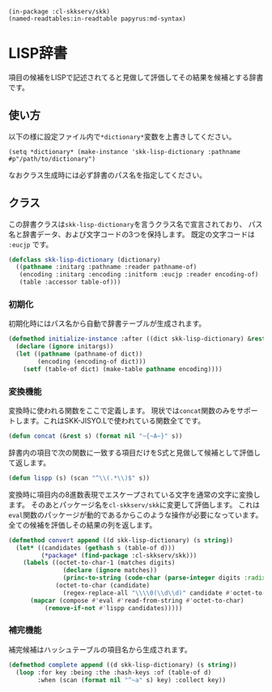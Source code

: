     (in-package :cl-skkserv/skk)
    (named-readtables:in-readtable papyrus:md-syntax)

# LISP辞書

<!--
Copyright (C) 2017 TANIGUCHI Masaya

This program is free software; you can redistribute it and/or modify
it under the terms of the GNU General Public License as published by
the Free Software Foundation; either version 3 of the License, or
(at your option) any later version.

This program is distributed in the hope that it will be useful,
but WITHOUT ANY WARRANTY; without even the implied warranty of
MERCHANTABILITY or FITNESS FOR A PARTICULAR PURPOSE.  See the
GNU General Public License for more details.

You should have received a copy of the GNU General Public License
along with this program; if not, write to the Free Software Foundation,
Inc., 51 Franklin Street, Fifth Floor, Boston, MA 02110-1301  USA
-->

項目の候補をLISPで記述されてると見做して評価してその結果を候補とする辞書です。

## 使い方

以下の様に設定ファイル内で`*dictionary*`変数を上書きしてください。

    (setq *dictionary* (make-instance 'skk-lisp-dictionary :pathname #p"/path/to/dictionary")

なおクラス生成時には必ず辞書のパス名を指定してください。


## クラス

この辞書クラスは`skk-lisp-dictionary`を言うクラス名で宣言されており、
パス名と辞書データ、および文字コードの3つを保持します。
既定の文字コードは `:eucjp` です。

```lisp
(defclass skk-lisp-dictionary (dictionary)
  ((pathname :initarg :pathname :reader pathname-of)
   (encoding :initarg :encoding :initform :eucjp :reader encoding-of)
   (table :accessor table-of)))
```

### 初期化

初期化時にはパス名から自動で辞書テーブルが生成されます。

```lisp
(defmethod initialize-instance :after ((dict skk-lisp-dictionary) &rest initargs)
  (declare (ignore initargs))
  (let ((pathname (pathname-of dict))
        (encoding (encoding-of dict)))
    (setf (table-of dict) (make-table pathname encoding))))
```

### 変換機能

変換時に使われる関数をここで定義します。
現状では`concat`関数のみをサポートします。これはSKK-JISYO.Lで使われている関数全てです。

```lisp
(defun concat (&rest s) (format nil "~{~A~}" s))

```

辞書内の項目で次の関数に一致する項目だけをS式と見做して候補として評価して返します。

```lisp
(defun lispp (s) (scan "^\\(.*\\)$" s))
```

変換時に項目内の8進数表現でエスケープされている文字を通常の文字に変換します。
そのあとパッケージ名を`cl-skkserv/skk`に変更して評価します。
これは`eval`関数のパッケージが動的であるからこのような操作が必要になっています。
全ての候補を評価しその結果の列を返します。

```lisp
(defmethod convert append ((d skk-lisp-dictionary) (s string))
  (let* ((candidates (gethash s (table-of d)))
         (*package* (find-package :cl-skkserv/skk)))
    (labels ((octet-to-char-1 (matches digits)
               (declare (ignore matches))
               (princ-to-string (code-char (parse-integer digits :radix 8))))
             (octet-to-char (candidate)
               (regex-replace-all "\\\\0(\\d\\d)" candidate #'octet-to-char-1 :simple-calls t)))
      (mapcar (compose #'eval #'read-from-string #'octet-to-char)
	      (remove-if-not #'lispp candidates)))))
```

### 補完機能

補完候補はハッシュテーブルの項目名から生成されます。

```lisp
(defmethod complete append ((d skk-lisp-dictionary) (s string))
  (loop :for key :being :the :hash-keys :of (table-of d)
        :when (scan (format nil "^~a" s) key) :collect key))
```

